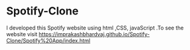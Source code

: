 # Spotify-Clone
I developed this Spotify website using html ,CSS, javaScript .To see the website visit
https://imprakashbhardvaj.github.io/Spotify-Clone/Spotify%20App/index.html

